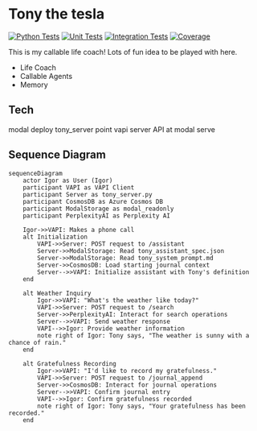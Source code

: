 # Tony the tesla

[![Python Tests](https://github.com/idvorkin/tony_tesla/actions/workflows/python-tests.yml/badge.svg)](https://github.com/idvorkin/tony_tesla/actions/workflows/python-tests.yml)
[![Unit Tests](https://img.shields.io/endpoint?url=https://raw.githubusercontent.com/idvorkin/tony_tesla/test-results/test-results/python/badge-unit.json)](https://github.com/idvorkin/tony_tesla/actions/workflows/python-tests.yml)
[![Integration Tests](https://img.shields.io/endpoint?url=https://raw.githubusercontent.com/idvorkin/tony_tesla/test-results/test-results/python/badge-integration.json)](https://github.com/idvorkin/tony_tesla/actions/workflows/python-tests.yml)
[![Coverage](https://img.shields.io/endpoint?url=https://raw.githubusercontent.com/idvorkin/tony_tesla/test-results/test-results/python/badge-coverage.json)](https://github.com/idvorkin/tony_tesla/tree/test-results/test-results/python/coverage)

This is my callable life coach! Lots of fun idea to be played with here.

* Life Coach
* Callable Agents
* Memory


## Tech

modal deploy tony_server
point vapi server API at modal serve

## Sequence Diagram

```mermaid
sequenceDiagram
    actor Igor as User (Igor)
    participant VAPI as VAPI Client
    participant Server as tony_server.py
    participant CosmosDB as Azure Cosmos DB
    participant ModalStorage as modal_readonly
    participant PerplexityAI as Perplexity AI

    Igor->>VAPI: Makes a phone call
    alt Initialization
        VAPI->>Server: POST request to /assistant
        Server->>ModalStorage: Read tony_assistant_spec.json
        Server->>ModalStorage: Read tony_system_prompt.md
        Server->>CosmosDB: Load starting journal context
        Server-->>VAPI: Initialize assistant with Tony's definition
    end

    alt Weather Inquiry
        Igor->>VAPI: "What's the weather like today?"
        VAPI->>Server: POST request to /search
        Server->>PerplexityAI: Interact for search operations
        Server-->>VAPI: Send weather response
        VAPI-->>Igor: Provide weather information
        note right of Igor: Tony says, "The weather is sunny with a chance of rain."
    end

    alt Gratefulness Recording
        Igor->>VAPI: "I'd like to record my gratefulness."
        VAPI->>Server: POST request to /journal_append
        Server->>CosmosDB: Interact for journal operations
        Server-->>VAPI: Confirm journal entry
        VAPI-->>Igor: Confirm gratefulness recorded
        note right of Igor: Tony says, "Your gratefulness has been recorded."
    end
```

